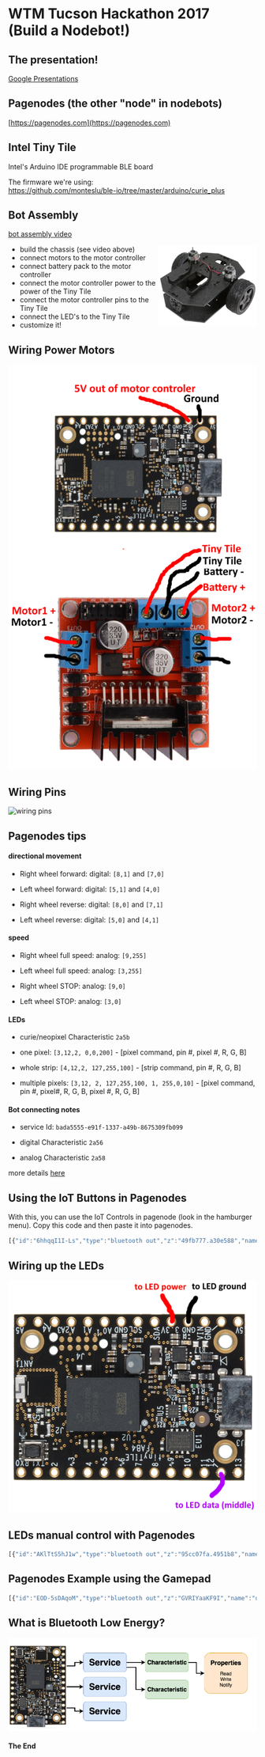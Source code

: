 # WTM Tucson Hackathon 2017 <br> (Build a Nodebot!)

## The presentation!
[Google Presentations](https://docs.google.com/a/ssmcgee.com/presentation/d/1qHpehuctY7qEv9xZZvn576_tejUQWGwgxtaPSUcAveQ/edit?usp=sharing)

## Pagenodes (the other "node" in nodebots)

[https://pagenodes.com](https://pagenodes.com)

## Intel Tiny Tile

Intel's Arduino IDE programmable BLE board

The firmware we're using: <br>
https://github.com/monteslu/ble-io/tree/master/arduino/curie_plus

## Bot Assembly

[bot assembly video](https://www.youtube.com/watch?v=LGfNfUv5Eqs)

<a href="https://www.youtube.com/watch?v=LGfNfUv5Eqs"><img width="200" align="right" src="chassis-sprout.png"></a>

* build the chassis (see video above)
* connect motors to the motor controller
* connect battery pack to the motor controller
* connect the motor controller power to the power of the Tiny Tile
* connect the motor controller pins to the Tiny Tile
* connect the LED's to the Tiny Tile
* customize it!

## Wiring Power Motors

![wiring power-motors](wiring-power-motors.png)

## Wiring Pins

![wiring pins](wiring.png)



## Pagenodes tips

#### directional movement

* Right wheel forward:
digital: `[8,1]` and `[7,0]`

* Left wheel forward:
digital: `[5,1]` and `[4,0]`

* Right wheel reverse:
digital: `[8,0]` and `[7,1]`

* Left wheel reverse:
digital: `[5,0]` and `[4,1]`


#### speed

* Right wheel full speed:
analog: `[9,255]`

* Left wheel full speed:
analog: `[3,255]`

* Right wheel STOP:
analog: `[9,0]`

* Left wheel STOP:
analog: `[3,0]`


#### LEDs

* curie/neopixel Characteristic `2a5b`

* one pixel: `[3,12,2, 0,0,200]` - [pixel command, pin #, pixel #,  R, G, B]

* whole strip: `[4,12,2, 127,255,100]` - [strip command, pin #,  R, G, B]

* multiple pixels: `[3,12, 2, 127,255,100, 1, 255,0,10]` - [pixel command, pin #, pixel#,  R, G, B, pixel #,  R, G, B]


#### Bot connecting notes

* service Id: `bada5555-e91f-1337-a49b-8675309fb099`

* digital Characteristic `2a56`

* analog Characteristic `2a58`

more details [here](https://github.com/monteslu/ble-io/blob/master/service.md)


## Using the IoT Buttons in Pagenodes

With this, you can use the IoT Controls in pagenode (look in the hamburger menu). Copy this code and then paste it into pagenodes.

```javascript
[{"id":"6hhqqI1I-Ls","type":"bluetooth out","z":"49fb777.a30e588","name":"digital","characteristicId":"2a56","bleServiceId":"bada5555-e91f-1337-a49b-8675309fb099","x":715.5,"y":286,"wires":[]},{"id":"dd6R088sIXc","type":"bluetooth out","z":"49fb777.a30e588","name":"analog","characteristicId":"2a58","bleServiceId":"bada5555-e91f-1337-a49b-8675309fb099","x":639.5,"y":473,"wires":[]},{"id":"kkgJpERfIvw","type":"iot buttons","z":"49fb777.a30e588","x":87.5,"y":180,"wires":[["vKL1gU1CZ18"]]},{"id":"vKL1gU1CZ18","type":"switch","z":"49fb777.a30e588","name":"","property":"payload","propertyType":"msg","rules":[{"t":"eq","v":"2","vt":"num"},{"t":"eq","v":"10","vt":"num"},{"t":"eq","v":"5","vt":"num"},{"t":"eq","v":"7","vt":"num"},{"t":"eq","v":"6","vt":"num"},{"t":"eq","v":"4","vt":"num"},{"t":"eq","v":"8","vt":"num"},{"t":"eq","v":"1","vt":"str"}],"checkall":"true","outputs":8,"x":149.5,"y":349,"wires":[["17AfuHvqwJM","QGG7QoVH8lo"],["qTXb5mvCQPU","qApozIfAPgs"],["17AfuHvqwJM","qApozIfAPgs"],["QGG7QoVH8lo","qTXb5mvCQPU"],["uNYP8SMzLNU"],["nkmVgTucYeA"],["nCzKIz4sCy0"],[]]},{"id":"uNYP8SMzLNU","type":"change","z":"49fb777.a30e588","name":"stop right & left","rules":[{"t":"set","p":"payload","pt":"msg","to":"[9,0,0,3,0,0]","tot":"json"}],"action":"","property":"","from":"","to":"","reg":false,"x":403.5,"y":396,"wires":[["dd6R088sIXc"]]},{"id":"nkmVgTucYeA","type":"change","z":"49fb777.a30e588","name":"med right & left","rules":[{"t":"set","p":"payload","pt":"msg","to":"[9,127,0,3,127,0]","tot":"json"}],"action":"","property":"","from":"","to":"","reg":false,"x":404.5,"y":452,"wires":[["dd6R088sIXc"]]},{"id":"nCzKIz4sCy0","type":"change","z":"49fb777.a30e588","name":"high right & left","rules":[{"t":"set","p":"payload","pt":"msg","to":"[9,255,0,3,255,0]","tot":"json"}],"action":"","property":"","from":"","to":"","reg":false,"x":423.5,"y":525,"wires":[["dd6R088sIXc"]]},{"id":"17AfuHvqwJM","type":"change","z":"49fb777.a30e588","name":"forward right","rules":[{"t":"set","p":"payload","pt":"msg","to":"[8,1,7,0]","tot":"json"}],"action":"","property":"","from":"","to":"","reg":false,"x":414.5,"y":61,"wires":[["6hhqqI1I-Ls"]]},{"id":"QGG7QoVH8lo","type":"change","z":"49fb777.a30e588","name":"forward left","rules":[{"t":"set","p":"payload","pt":"msg","to":"[5,1,4,0]","tot":"json"}],"action":"","property":"","from":"","to":"","reg":false,"x":422.5,"y":153,"wires":[["6hhqqI1I-Ls"]]},{"id":"qTXb5mvCQPU","type":"change","z":"49fb777.a30e588","name":"reverse right","rules":[{"t":"set","p":"payload","pt":"msg","to":"[8,0,7,1]","tot":"json"}],"action":"","property":"","from":"","to":"","reg":false,"x":433.5,"y":226,"wires":[["6hhqqI1I-Ls"]]},{"id":"qApozIfAPgs","type":"change","z":"49fb777.a30e588","name":"reverse left","rules":[{"t":"set","p":"payload","pt":"msg","to":"[5,0,4,1]","tot":"json"}],"action":"","property":"","from":"","to":"","reg":false,"x":434.5,"y":293,"wires":[["6hhqqI1I-Ls"]]}]
```

## Wiring up the LEDs

![neopixel](tiny-tile-led-pinouts.png)

## LEDs manual control with Pagenodes

```javascript
[{"id":"AKlTtS5hJ1w","type":"bluetooth out","z":"95cc07fa.4951b8","name":"curie","characteristicId":"2a5b","bleServiceId":"bada5555-e91f-1337-a49b-8675309fb099","x":644,"y":1335,"wires":[]},{"id":"lRWRmGn-ln8","type":"inject","z":"95cc07fa.4951b8","name":"red strip","topic":"","payload":"[4,12,255,0,0]","payloadType":"json","repeat":"","crontab":"","once":true,"allowDebugInput":false,"x":205,"y":1250,"wires":[["AKlTtS5hJ1w"]]},{"id":"ilIBUZT_xHk","type":"inject","z":"95cc07fa.4951b8","name":"turn off","topic":"","payload":"[4,12, 0,0,0]","payloadType":"json","repeat":"","crontab":"","once":false,"allowDebugInput":false,"x":274,"y":1112,"wires":[["AKlTtS5hJ1w"]]},{"id":"eGgeA7RtqDE","type":"inject","z":"95cc07fa.4951b8","name":"pixel 2 blue","topic":"","payload":"[3,12,2, 0,0,200]","payloadType":"json","repeat":"","crontab":"","once":false,"allowDebugInput":false,"x":198,"y":1308,"wires":[["AKlTtS5hJ1w"]]},{"id":"u5vRu_Jv02M","type":"inject","z":"95cc07fa.4951b8","name":"pixel 0 - 3 first half rainbow","topic":"","payload":"[3,12,  0, 148,0,211,  1, 75,0,130,  2, 0,0,255,  3, 0,255,0 ]","payloadType":"json","repeat":"","crontab":"","once":false,"allowDebugInput":false,"x":222,"y":1382,"wires":[["AKlTtS5hJ1w"]]},{"id":"U6gluBpm74c","type":"inject","z":"95cc07fa.4951b8","name":"pixel 4 - 7 second half rainbow","topic":"","payload":"[3,12,  4, 255,255,0,  5, 255,127,0,  6, 255,0,0,  7, 127,0,0 ]","payloadType":"json","repeat":"","crontab":"","once":false,"allowDebugInput":false,"x":232,"y":1426,"wires":[["AKlTtS5hJ1w"]]},{"id":"AYRzn7Ct7GI","type":"inject","z":"95cc07fa.4951b8","name":"green strip","topic":"","payload":"[4,12,0,255,0]","payloadType":"json","repeat":"","crontab":"","once":true,"allowDebugInput":false,"x":216,"y":1207,"wires":[["AKlTtS5hJ1w"]]},{"id":"OX9rasy4RKo","type":"inject","z":"95cc07fa.4951b8","name":"blue strip","topic":"","payload":"[4,12,0,0,255]","payloadType":"json","repeat":"","crontab":"","once":true,"allowDebugInput":false,"x":223,"y":1161,"wires":[["AKlTtS5hJ1w"]]},{"id":"uW-2s9U-M1w","type":"inject","z":"95cc07fa.4951b8","name":"white strip","topic":"","payload":"[4,12,255,255,255]","payloadType":"json","repeat":"","crontab":"","once":true,"allowDebugInput":false,"x":301,"y":1492,"wires":[["AKlTtS5hJ1w"]]}]
```

## Pagenodes Example using the Gamepad

```javascript
[{"id":"EOD-5sDAqoM","type":"bluetooth out","z":"GVRIYaaKF9I","name":"digital","characteristicId":"2a56","bleServiceId":"bada5555-e91f-1337-a49b-8675309fb099","x":923.0714645385742,"y":465.2856788635254,"wires":[]},{"id":"BAtsltu4B_M","type":"bluetooth out","z":"GVRIYaaKF9I","name":"analog","characteristicId":"2a58","bleServiceId":"bada5555-e91f-1337-a49b-8675309fb099","x":909.5000286102295,"y":160.28571701049805,"wires":[]},{"id":"9MkFzlmOdDg","type":"gamepad","z":"GVRIYaaKF9I","name":"snes-pad1","controllerId":"0","refreshInterval":"60","onlyButtonChanges":false,"roundAxes":true,"x":186.35713958740234,"y":325.714298248291,"wires":[["uvbETkczet8","saQPVQ1Soeg","wgRkYEtuLAk","YlQdKXpDWfg","udqeE7qhXJ0"]]},{"id":"uvbETkczet8","type":"switch","z":"GVRIYaaKF9I","name":"swForward","property":"payload.axes[1]","propertyType":"msg","rules":[{"t":"eq","v":"-1","vt":"num"},{"t":"eq","v":"0","vt":"str"}],"checkall":"true","outputs":2,"x":383.64286041259766,"y":122.57142925262451,"wires":[["Obth86UbJjU","qsc10SA97UY","53_CLRdtJ7s"],[]]},{"id":"Obth86UbJjU","type":"change","z":"GVRIYaaKF9I","name":"forward right","rules":[{"t":"set","p":"payload","pt":"msg","to":"[8,1,7,0]","tot":"json"}],"action":"","property":"","from":"","to":"","reg":false,"x":617.7857208251953,"y":118.14286994934082,"wires":[["EOD-5sDAqoM"]]},{"id":"qsc10SA97UY","type":"change","z":"GVRIYaaKF9I","name":"high right & left","rules":[{"t":"set","p":"payload","pt":"msg","to":"[9,255,0,3,255,0]","tot":"json"}],"action":"","property":"","from":"","to":"","reg":false,"x":621.3571548461914,"y":73.14285945892334,"wires":[["BAtsltu4B_M"]]},{"id":"53_CLRdtJ7s","type":"change","z":"GVRIYaaKF9I","name":"forward left","rules":[{"t":"set","p":"payload","pt":"msg","to":"[5,1,4,0]","tot":"json"}],"action":"","property":"","from":"","to":"","reg":false,"x":614.7857208251953,"y":161.57143783569336,"wires":[["EOD-5sDAqoM"]]},{"id":"NPDLFyHaBSs","type":"change","z":"GVRIYaaKF9I","name":"stop right & left","rules":[{"t":"set","p":"payload","pt":"msg","to":"[9,0,0,3,0,0]","tot":"json"}],"action":"","property":"","from":"","to":"","reg":false,"x":621.9285202026367,"y":370.0000023841858,"wires":[["BAtsltu4B_M"]]},{"id":"ebUyVAtI2DM","type":"change","z":"GVRIYaaKF9I","name":"high right & left","rules":[{"t":"set","p":"payload","pt":"msg","to":"[9,255,0,3,255,0]","tot":"json"}],"action":"","property":"","from":"","to":"","reg":false,"x":638.9286231994629,"y":521.0000152587891,"wires":[["BAtsltu4B_M"]]},{"id":"k7hQRgogjcA","type":"change","z":"GVRIYaaKF9I","name":"forward left","rules":[{"t":"set","p":"payload","pt":"msg","to":"[5,1,4,0]","tot":"json"}],"action":"","property":"","from":"","to":"","reg":false,"x":626.3571128845215,"y":621.0000419616699,"wires":[["EOD-5sDAqoM"]]},{"id":"giSNSZps0uI","type":"change","z":"GVRIYaaKF9I","name":"reverse left","rules":[{"t":"set","p":"payload","pt":"msg","to":"[5,0,4,1]","tot":"json"}],"action":"","property":"","from":"","to":"","reg":false,"x":634.2142944335938,"y":416.00000190734863,"wires":[["EOD-5sDAqoM"]]},{"id":"EUQsvxtcq8Y","type":"change","z":"GVRIYaaKF9I","name":"forward right","rules":[{"t":"set","p":"payload","pt":"msg","to":"[8,1,7,0]","tot":"json"}],"action":"","property":"","from":"","to":"","reg":false,"x":633.3571319580078,"y":460.42858123779297,"wires":[["EOD-5sDAqoM"]]},{"id":"6fywZa-LRLo","type":"change","z":"GVRIYaaKF9I","name":"reverse right","rules":[{"t":"set","p":"payload","pt":"msg","to":"[8,0,7,1]","tot":"json"}],"action":"","property":"","from":"","to":"","reg":false,"x":631.6428375244141,"y":577.7142906188965,"wires":[["EOD-5sDAqoM"]]},{"id":"saQPVQ1Soeg","type":"function","z":"GVRIYaaKF9I","name":"fnStop","func":"var axes = msg.payload.axes;\nvar [x, y] = axes;\nvar ret;\nif(x==0 && y==0) {\n    ret = msg;\n} \nreturn ret;","outputs":1,"noerr":0,"x":387.3571662902832,"y":372.4285697937012,"wires":[["NPDLFyHaBSs"]]},{"id":"wgRkYEtuLAk","type":"switch","z":"GVRIYaaKF9I","name":"swTurnRight","property":"payload.axes[0]","propertyType":"msg","rules":[{"t":"eq","v":"-1","vt":"str"}],"checkall":"true","outputs":1,"x":404.78570556640625,"y":495.85717010498047,"wires":[["ebUyVAtI2DM","giSNSZps0uI","EUQsvxtcq8Y"]]},{"id":"YlQdKXpDWfg","type":"switch","z":"GVRIYaaKF9I","name":"swTurnLeft","property":"payload.axes[0]","propertyType":"msg","rules":[{"t":"eq","v":"1","vt":"str"}],"checkall":"true","outputs":1,"x":407.07141876220703,"y":554.7142715454102,"wires":[["ebUyVAtI2DM","k7hQRgogjcA","6fywZa-LRLo"]]},{"id":"udqeE7qhXJ0","type":"switch","z":"GVRIYaaKF9I","name":"swReverse","property":"payload.axes[1]","propertyType":"msg","rules":[{"t":"eq","v":"1","vt":"num"}],"checkall":"true","outputs":1,"x":387.9285888671875,"y":279.999981880188,"wires":[["UamtW8Jh-c0","t_k2E4xA2-Q","IXesNgryRrQ"]]},{"id":"t_k2E4xA2-Q","type":"change","z":"GVRIYaaKF9I","name":"reverse right","rules":[{"t":"set","p":"payload","pt":"msg","to":"[8,0,7,1]","tot":"json"}],"action":"","property":"","from":"","to":"","reg":false,"x":616.7856674194336,"y":312.9999465942383,"wires":[["EOD-5sDAqoM"]]},{"id":"UamtW8Jh-c0","type":"change","z":"GVRIYaaKF9I","name":"reverse left","rules":[{"t":"set","p":"payload","pt":"msg","to":"[5,0,4,1]","tot":"json"}],"action":"","property":"","from":"","to":"","reg":false,"x":615.3571662902832,"y":271.85713386535645,"wires":[["EOD-5sDAqoM"]]},{"id":"IXesNgryRrQ","type":"change","z":"GVRIYaaKF9I","name":"high right & left","rules":[{"t":"set","p":"payload","pt":"msg","to":"[9,255,0,3,255,0]","tot":"json"}],"action":"","property":"","from":"","to":"","reg":false,"x":619.2141723632812,"y":230.14286422729492,"wires":[["BAtsltu4B_M"]]}]
```

## What is Bluetooth Low Energy?

![screenshot](ble-diagram.png)

#### The End

